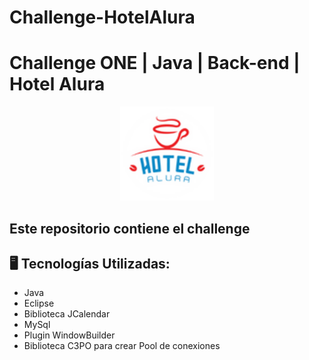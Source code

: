 # Challenge-HotelAlura
# Challenge ONE | Java | Back-end | Hotel Alura

<p align="center" >
     <img width="150" heigth="150" src="https://github.com/DanielSicaja08/Challenge-HotelAlura/blob/main/Hotel-Alura/src/imagenes/Ha-100px.png">
</p>


## Este repositorio contiene el challenge

## 🖥️ Tecnologías Utilizadas:

- Java
- Eclipse
- Biblioteca JCalendar
- MySql
- Plugin WindowBuilder
- Biblioteca C3PO para crear Pool de conexiones
 </br>
